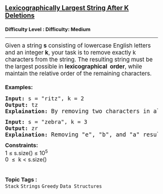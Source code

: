 <h2><a href="https://www.geeksforgeeks.org/problems/lexicographically-largest-string-after-deleting-k-characters/1?_gl=1*1e0exfy*_up*MQ..*_gs*MQ..&gclid=CjwKCAjwmenCBhA4EiwAtVjzmjUWoYa6jOTSLoVsBdn-mc7p42idb_57A38Am7xSq8csNIItXOYgnRoCTfAQAvD_BwE&gbraid=0AAAAAC9yBkAf8CnIfvrC_qCqhnQg0959L">Lexicographically Largest String After K Deletions</a></h2><h3>Difficulty Level : Difficulty: Medium</h3><hr><div class="problems_problem_content__Xm_eO"><p><span style="font-size: 14pt;">Given a string <strong>s</strong> consisting of lowercase English letters and an integer <strong>k</strong>, your task is to remove exactly k characters from the string. The resulting string must be the<strong> </strong>largest possible in <strong>lexicographical&nbsp; order</strong>, while maintain the relative order of the remaining characters.</span></p>
<h3><strong><span style="font-size: 18px;">Examples:</span></strong></h3>
<pre><span style="font-size: 18px;"><strong>Input: </strong>s = "ritz", k = 2
<strong>Output:</strong> tz 
<strong>Explaination: </strong></span><span style="font-size: 14pt;">By removing two characters in all possible ways, we get: "ri", "rt", "rz", "it", "iz", and "tz". Among these, "tz" is lexicographically largest string.</span></pre>
<pre><span style="font-size: 18px;"><strong>Input: </strong>s = "zebra", k = 3
<strong>Output:</strong> zr 
<strong>Explaination: </strong></span><span style="font-size: 14pt;">Removing "e", "b", and "a" results in "zr", which is lexicographically largest string.</span></pre>
<p><strong style="font-size: 18px; font-family: -apple-system, BlinkMacSystemFont, 'Segoe UI', Roboto, Oxygen, Ubuntu, Cantarell, 'Open Sans', 'Helvetica Neue', sans-serif;">Constraints:<br></strong><span style="font-size: 18px;">1 ≤ s.size() ≤ 10<sup>5<br></sup>0&nbsp; ≤&nbsp; k &lt; s.size()</span></p></div><br><p><span style=font-size:18px><strong>Topic Tags : </strong><br><code>Stack</code>&nbsp;<code>Strings</code>&nbsp;<code>Greedy</code>&nbsp;<code>Data Structures</code>&nbsp;